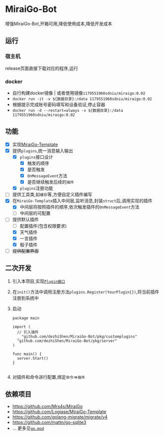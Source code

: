 # MiraiGo-Bot
增强MiraiGo-Bot,开箱可用,降低使用成本,降低开发成本
## 运行
### 宿主机
release页面直接下载对应的程序,运行
### docker
* 自行构建docker镜像 | 或者使用镜像`1179551960sdniu/miraigo:0.02`
* `docker run -it -v ${数据目录}:/data 1179551960sdniu/miraigo:0.02`
* 根据提示完成账号密码填写和设备验证,停止容器
* `docker run -d --restart=always -v ${数据目录}:/data 1179551960sdniu/miraigo:0.02`

## 功能

* [x] 实现[MiraiGo-Template](https://github.com/Logiase/MiraiGo-Template)
* [x] 提供`plugins`,统一消息输入输出
  * [x] `plugins`接口设计
    * [x] 触发的顺序
    * [x] 是否触发
    * [x] `OnMessageEvent`方法
    * [x] 是否继续触发后续的`插件`
  * [x] `plugins`注册功能
* [ ] 提供工具类,如`缓存`等,方便自定义插件编写
* [x] 在`MiraiGo-Template`插入中间层,监听消息,封装`struct`后,调用实现的插件
  * [x] 中间层将按照插件的顺序,依次触发插件的`OnMessageEvent`方法
  * [ ] 中间层的可配置
* [ ] 提供默认插件
  * [ ] 配置插件(包含权限要求)
  * [x] 天气插件
  * [x] 一言插件
  * [x] 骰子插件
* [ ] ~~提供配置界面~~

## 二次开发

1. 引入本项目,实现[`Plugin接口`](./pkg/plugins/plugin.go)
2. 在`init()`方法中调用注册方法`plugins.Register(YourPlugin{})`,将当前插件注册到系统中
3. 启动

    ```
    package main

    import (
      // 引入插件
      _ "github.com/dezhiShen/MiraiGo-Bot/pkg/customplugins"
      "github.com/dezhiShen/MiraiGo-Bot/pkg/server"
    )

    func main() {
      server.Start()
    }


    ```
4. 对插件和命令进行配置,绑定`命令`=>`插件`


## 依赖项目
* https://github.com/Mrs4s/MiraiGo
* https://github.com/Logiase/MiraiGo-Template
* https://github.com/golang-migrate/migrate/v4
* https://github.com/mattn/go-sqlite3
* ... 更多见[`go.mod`](go.mod)
